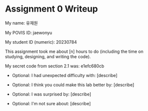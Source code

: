 Assignment 0 Writeup
=============

My name: 유재원

My POVIS ID: jaewonyu

My student ID (numeric): 20230784

This assignment took me about [n] hours to do (including the time on studying, designing, and writing the code).

My secret code from section 2.1 was: e1efc680cb

- Optional: I had unexpected difficulty with: [describe]

- Optional: I think you could make this lab better by: [describe]

- Optional: I was surprised by: [describe]

- Optional: I'm not sure about: [describe]
